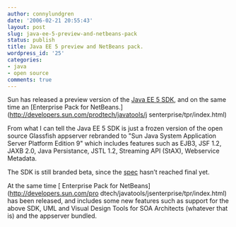 ```yaml
---
author: connylundgren
date: '2006-02-21 20:55:43'
layout: post
slug: java-ee-5-preview-and-netbeans-pack
status: publish
title: Java EE 5 preview and NetBeans pack.
wordpress_id: '25'
categories:
- java
- open source
comments: true
---
```


Sun has released a preview version of the [Java EE 5
SDK](http://java.sun.com/javaee/%3Cbr%3E%3C/a%3E), and on the same time an
[Enterprise Pack for NetBeans.](http://developers.sun.com/prodtech/javatools/j
senterprise/tpr/index.html)

From what I can tell the Java EE 5 SDK is just a frozen version of the open
source Glassfish appserver rebranded to "Sun Java System Application Server
Platform Edition 9" which includes features such as EJB3, JSF 1.2, JAXB 2.0,
Java Persistance, JSTL 1.2, Streaming API (StAX), Webservice Metadata.

The SDK is still branded beta, since the
[spec](http://www.jcp.org/en/jsr/detail?id=220%3Cbr%3E%3C/a%3E) hasn’t reached
final yet.

At the same time [ Enterprise Pack for NetBeans](http://developers.sun.com/pro
dtech/javatools/jsenterprise/tpr/index.html) has been released, and includes
some new features such as support for the above SDK, UML and Visual Design
Tools for SOA Architects (whatever that is) and the appserver bundled.

